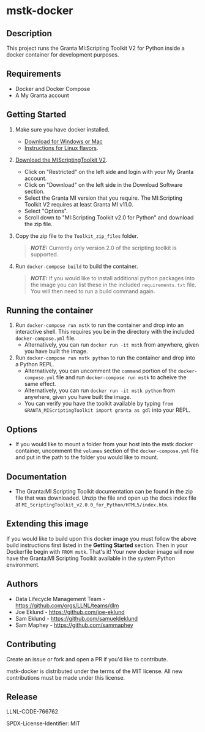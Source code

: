 # mstk-docker

## Description
This project runs the Granta MI:Scripting Toolkit V2 for Python inside a docker container for development purposes.


## Requirements
- Docker and Docker Compose
- A My Granta account

## Getting Started

1. Make sure you have docker installed.
    - [Download for Windows or Mac](https://www.docker.com/products/docker-desktop)
    - [Instructions for Linux flavors](https://docs.docker.com/install/).
1. [Download the MIScriptingToolkit V2](https://grantadesign.com/industry/support/).
    - Click on "Restricted" on the left side and login with your My Granta account.
    - Click on "Download" on the left side in the Download Software section.
    - Select the Granta MI version that you require. The MI:Scripting Toolkit V2 requires  at least Granta MI v11.0.
    - Select "Options".
    - Scroll down to "MI:Scripting Toolkit v2.0 for Python" and download the zip file.
1. Copy the zip file to the `Toolkit_zip_files` folder. 
    > **_NOTE:_** Currently only version 2.0 of the scripting toolkit is supported.

1. Run `docker-compose build` to build the container.
    > **_NOTE:_** If you would like to install additional python packages into the image you can list these in the included `requirements.txt` file. You will then need to run a build command again.

## Running the container

1. Run `docker-compose run mstk` to run the container and drop into an interactive shell. This requires you be in the directory with the included `docker-compose.yml` file. 
    - Alternatively, you can run `docker run -it mstk` from anywhere, given you have built the image.
1. Run `docker-compose run mstk python` to run the container and drop into a Python REPL. 
    - Alternatively, you can uncomment the `command` portion of the `docker-compose.yml` file and run `docker-compose run mstk` to acheive the same effect.
    - Alternatively, you can run `docker run -it mstk python` from anywhere, given you have built the image.
    - You can verify you have the toolkit available by typing `from GRANTA_MIScriptingToolkit import granta as gdl` into your REPL.

## Options

- If you would like to mount a folder from your host into the mstk docker container, uncomment the `volumes` section of the `docker-compose.yml` file and put in the path to the folder you would like to mount.

## Documentation

- The Granta:MI Scripting Toolkit documentation can be found in the zip file that was downloaded. Unzip the file and open up the docs index file at `MI_ScriptingToolkit_v2.0.0_for_Python/HTML5/index.htm`.

## Extending this image

If you would like to build upon this docker image you must follow the above build instructions first listed in the **Getting Started** section. Then in your Dockerfile begin with `FROM mstk`. That's it! Your new docker image will now have the Granta:MI Scripting Toolkit available in the system Python environment.

## Authors
- Data Lifecycle Management Team - https://github.com/orgs/LLNL/teams/dlm
- Joe Eklund - https://github.com/joe-eklund
- Sam Eklund - https://github.com/samueldeklund
- Sam Maphey - https://github.com/sammaphey 

## Contributing

Create an issue or fork and open a PR if you'd like to contribute.

mstk-docker is distributed under the terms of the MIT license. All new
contributions must be made under this license.

## Release

LLNL-CODE-766762

SPDX-License-Identifier: MIT
